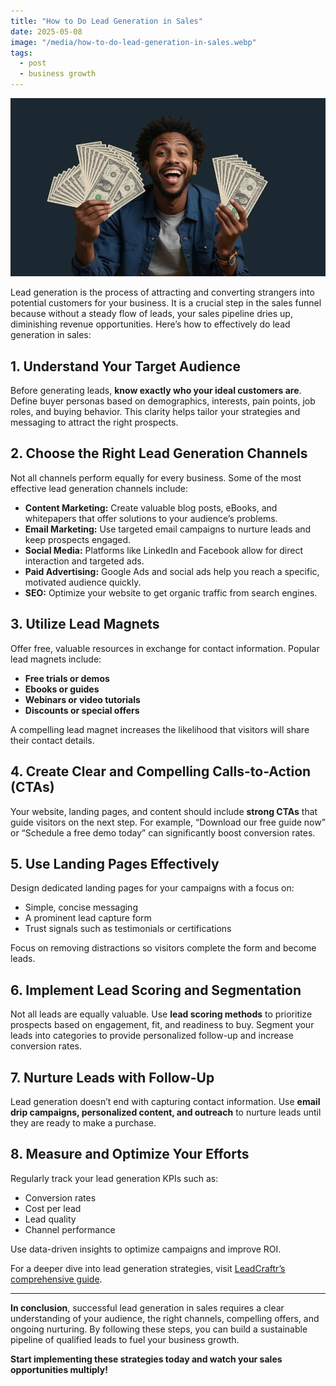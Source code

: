 ```yaml
---
title: "How to Do Lead Generation in Sales"
date: 2025-05-08
image: "/media/how-to-do-lead-generation-in-sales.webp"
tags:
  - post
  - business growth
---
```


![How to Do Lead Generation in Sales](/media/how-to-do-lead-generation-in-sales.webp)

Lead generation is the process of attracting and converting strangers into potential customers for your business. It is a crucial step in the sales funnel because without a steady flow of leads, your sales pipeline dries up, diminishing revenue opportunities. Here’s how to effectively do lead generation in sales:

## 1. Understand Your Target Audience  
Before generating leads, **know exactly who your ideal customers are**. Define buyer personas based on demographics, interests, pain points, job roles, and buying behavior. This clarity helps tailor your strategies and messaging to attract the right prospects.

## 2. Choose the Right Lead Generation Channels  
Not all channels perform equally for every business. Some of the most effective lead generation channels include:

- **Content Marketing:** Create valuable blog posts, eBooks, and whitepapers that offer solutions to your audience’s problems.
- **Email Marketing:** Use targeted email campaigns to nurture leads and keep prospects engaged.
- **Social Media:** Platforms like LinkedIn and Facebook allow for direct interaction and targeted ads.
- **Paid Advertising:** Google Ads and social ads help you reach a specific, motivated audience quickly.
- **SEO:** Optimize your website to get organic traffic from search engines.

## 3. Utilize Lead Magnets  
Offer free, valuable resources in exchange for contact information. Popular lead magnets include:

- **Free trials or demos**
- **Ebooks or guides**
- **Webinars or video tutorials**
- **Discounts or special offers**

A compelling lead magnet increases the likelihood that visitors will share their contact details.  

## 4. Create Clear and Compelling Calls-to-Action (CTAs)  
Your website, landing pages, and content should include **strong CTAs** that guide visitors on the next step. For example, “Download our free guide now” or “Schedule a free demo today” can significantly boost conversion rates.

## 5. Use Landing Pages Effectively  
Design dedicated landing pages for your campaigns with a focus on:

- Simple, concise messaging
- A prominent lead capture form
- Trust signals such as testimonials or certifications

Focus on removing distractions so visitors complete the form and become leads.

## 6. Implement Lead Scoring and Segmentation  
Not all leads are equally valuable. Use **lead scoring methods** to prioritize prospects based on engagement, fit, and readiness to buy. Segment your leads into categories to provide personalized follow-up and increase conversion rates.

## 7. Nurture Leads with Follow-Up  
Lead generation doesn’t end with capturing contact information. Use **email drip campaigns, personalized content, and outreach** to nurture leads until they are ready to make a purchase.

## 8. Measure and Optimize Your Efforts  
Regularly track your lead generation KPIs such as:

- Conversion rates
- Cost per lead
- Lead quality
- Channel performance

Use data-driven insights to optimize campaigns and improve ROI.

For a deeper dive into lead generation strategies, visit [LeadCraftr’s comprehensive guide](https://leadcraftr.com/posts/lead-generation/).

---

**In conclusion**, successful lead generation in sales requires a clear understanding of your audience, the right channels, compelling offers, and ongoing nurturing. By following these steps, you can build a sustainable pipeline of qualified leads to fuel your business growth.  

**Start implementing these strategies today and watch your sales opportunities multiply!**
